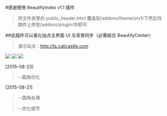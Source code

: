 #感谢使用 BeautifyIndex v1.1 插件

>将文件夹里的 public_header.html 覆盖到/addons/theme/stv1/下然后将插件上传到/addons/plugin/中即可

##此插件可以美化站点主界面 UI 与背景同步（必需结合 BeautifyCenter）

>演示站点：http://ts.calicastle.com

![](http://ts.calicastle.com/data/upload/2015/0821/15/55d6d77166433_660_0.png)
![](http://ts.calicastle.com/data/upload/2015/0821/15/55d6d77d804f0_660_0.png)
![](http://ts.calicastle.com/data/upload/2015/0821/15/55d6d787d1d3a_660_0.png)

[2015-08-23]
>--圆角优化

[2015-08-21]
>--圆角处理

>--优化细节


